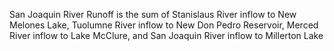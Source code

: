 San Joaquin River Runoff is the sum of Stanislaus River inflow to New Melones Lake, Tuolumne River inflow to New Don Pedro Reservoir, Merced River inflow to Lake McClure, and San Joaquin River inflow to Millerton Lake
